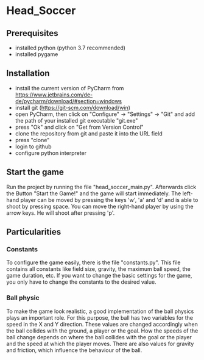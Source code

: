 # Head_Soccer

## Prerequisites

- installed python (python 3.7 recommended)
- installed pygame

## Installation

- install the current version of PyCharm from https://www.jetbrains.com/de-de/pycharm/download/#section=windows
- install git (https://git-scm.com/download/win)
- open PyCharm, then click on "Configure" -> "Settings" -> "Git" and add the path of your installed git executable "git.exe"
- press "Ok" and click on "Get from Version Control"
- clone the repository from git and paste it into the URL field
- press "clone"
- login to github
- configure python interpreter

## Start the game

Run the project by running the file "head_soccer_main.py". Afterwards click the Button "Start the Game!" and the game will start immediately. The left-hand player can be moved by pressing the keys 'w', 'a' and 'd' and is able to shoot by pressing space. You can move the right-hand player by using the arrow keys. He will shoot after pressing 'p'.

## Particularities

### Constants

To configure the game easily, there is the file "constants.py". This file contains all constants like field size, gravity, the maximum ball speed, the game duration, etc. If you want to change the basic settings for the game, you only have to change the constants to the desired value.

### Ball physic

To make the game look realistic, a good implementation of the ball physics plays an important role. For this purpose, the ball has two variables for the speed in the X and Y direction. These values are changed accordingly when the ball collides with the ground, a player or the goal. How the speeds of the ball change depends on where the ball collides with the goal or the player and the speed at which the player moves. There are also values for gravity and friction, which influence the behaviour of the ball.
